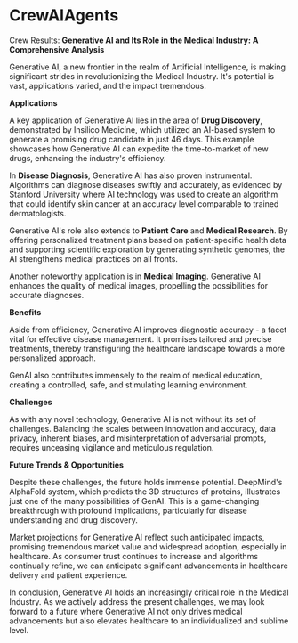 # CrewAIAgents
Crew Results:
**Generative AI and Its Role in the Medical Industry: A Comprehensive Analysis**
 
Generative AI, a new frontier in the realm of Artificial Intelligence, is making significant strides in revolutionizing the Medical Industry. It's potential is vast, applications varied, and the impact tremendous.

**Applications**

A key application of Generative AI lies in the area of **Drug Discovery**, demonstrated by Insilico Medicine, which utilized an AI-based system to generate a promising drug candidate in just 46 days. This example showcases how Generative AI can expedite the time-to-market of new drugs, enhancing the industry's efficiency.

In **Disease Diagnosis**, Generative AI has also proven instrumental. Algorithms can diagnose diseases swiftly and accurately, as evidenced by Stanford University where AI technology was used to create an algorithm that could identify skin cancer at an accuracy level comparable to trained dermatologists.

Generative AI's role also extends to **Patient Care** and **Medical Research**. By offering personalized treatment plans based on patient-specific health data and supporting scientific exploration by generating synthetic genomes, the AI strengthens medical practices on all fronts.

Another noteworthy application is in **Medical Imaging**. Generative AI enhances the quality of medical images, propelling the possibilities for accurate diagnoses.

**Benefits**

Aside from efficiency, Generative AI improves diagnostic accuracy - a facet vital for effective disease management. It promises tailored and precise treatments, thereby transfiguring the healthcare landscape towards a more personalized approach.

GenAI also contributes immensely to the realm of medical education, creating a controlled, safe, and stimulating learning environment.

**Challenges**

As with any novel technology, Generative AI is not without its set of challenges. Balancing the scales between innovation and accuracy, data privacy, inherent biases, and misinterpretation of adversarial prompts, requires unceasing vigilance and meticulous regulation.

**Future Trends & Opportunities**

Despite these challenges, the future holds immense potential. DeepMind's AlphaFold system, which predicts the 3D structures of proteins, illustrates just one of the many possibilities of GenAI. This is a game-changing breakthrough with profound implications, particularly for disease understanding and drug discovery.

Market projections for Generative AI reflect such anticipated impacts, promising tremendous market value and widespread adoption, especially in healthcare. As consumer trust continues to increase and algorithms continually refine, we can anticipate significant advancements in healthcare delivery and patient experience.

In conclusion, Generative AI holds an increasingly critical role in the Medical Industry. As we actively address the present challenges, we may look forward to a future where Generative AI not only drives medical advancements but also elevates healthcare to an individualized and sublime level.
